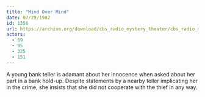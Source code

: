 ```yaml
---
title: "Mind Over Mind"
date: 07/29/1982
id: 1356
url: https://archive.org/download/cbs_radio_mystery_theater/cbs_radio_mystery_theater-1351-1399.zip/cbs_radio_mystery_theater-1351-1399%2Fcbsrmt_1356_mind_over_mind.mp3
actors:
  - 69
  - 95
  - 325
  - 151
---
```

A young bank teller is adamant about her innocence when asked about her part in a bank hold-up. Despite statements by a nearby teller implicating her in the crime, she insists that she did not cooperate with the thief in any way.